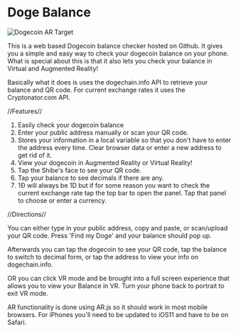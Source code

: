 # Doge Balance

![Dogecoin AR Target](https://raw.githubusercontent.com/galacticMantis/dogecoinbalance/master/images/dogeBalanceAnim.gif)

This is a web based Dogecoin balance checker hosted on Github. It gives you a simple and easy way to check your dogecoin balance on your phone. What is special about this is that it also lets you check your balance in Virtual and Augmented Reality! 

Basically what it does is uses the dogechain.info API to retrieve your balance and QR code. For current exchange rates it uses the Cryptonator.com API.

//Features//
1. Easily check your dogecoin balance
2. Enter your public address manually or scan your QR code.
3. Stores your information in a local variable so that you don't have to enter the address every time. Clear browser data or enter a new address to get rid of it.
4. View your dogecoin in Augmented Reality or Virtual Reality!
5. Tap the Shibe's face to see your QR code.
6. Tap your balance to see decimals if there are any.
7. 1Đ will always be 1D but if for some reason you want to check the current exchange rate tap the top bar to open the panel. Tap that panel to choose or enter a currency.


//Directions//

You can either type in your public address, copy and paste, or scan/upload your QR code. Press 'Find my Doge' and your balance should pop up.

Afterwards you can tap the dogecoin to see your QR code, tap the balance to switch to decimal form, or tap the address to view your info on dogechain.info.

OR you can click VR mode and be brought into a full screen experience that allows you to view your Balance in VR. Turn your phone back to portrait to exit VR mode.

AR functionality is done using AR.js so it should work in most mobile browsers. For iPhones you'll need to be updated to iOS11 and have to be on Safari.